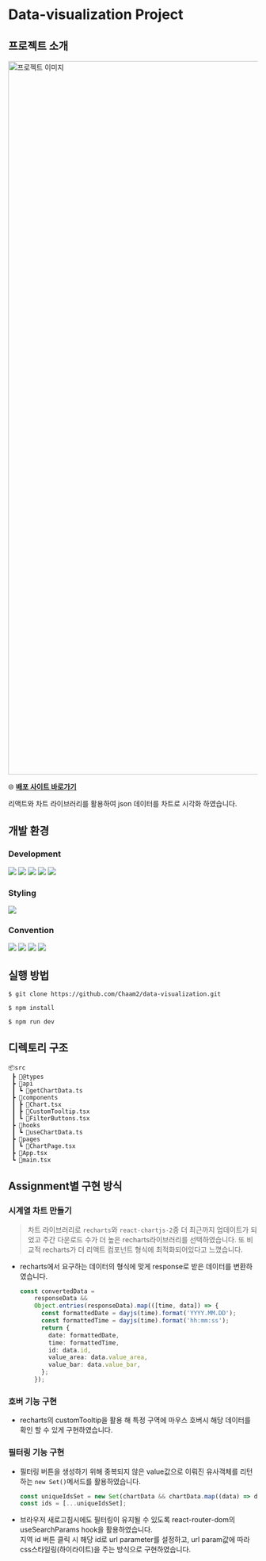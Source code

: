 # Data-visualization Project

## 프로젝트 소개
<img width="1440" alt="프로젝트 이미지" src="https://github.com/Chaam2/data-visualization/assets/126763111/1b45387b-e287-4072-9992-eb6ecd8137c6">

🌐 [**배포 사이트 바로가기**](https://data-visualization-silk.vercel.app/)

리액트와 차트 라이브러리를 활용하여 json 데이터를 차트로 시각화 하였습니다.


## 개발 환경

### Development

<img src= "https://img.shields.io/badge/vite-646CFF?style=for-the-badge&logo=vite&logoColor=white"> <img src="https://img.shields.io/badge/React-61DAFB?style=for-the-badge&logo=React&logoColor=white"/> <img src="https://img.shields.io/badge/TypeScript-3178C6?style=for-the-badge&logo=TypeScript&logoColor=white"/> <img src="https://img.shields.io/badge/React Router-CA4245?style=for-the-badge&logo=React Router&logoColor=white"> <img src="https://img.shields.io/badge/recharts-FF6384?style=for-the-badge">

### Styling

<img src="https://img.shields.io/badge/tailwind Css-06B6D4?style=for-the-badge&logo=tailwindcss&logoColor=white"/>

### Convention

<img src="https://img.shields.io/badge/husky-brown?style=for-the-badge&logo=npm"> <img src="https://img.shields.io/badge/lint staged-white?style=for-the-badge&logo=npm"> <img src="https://img.shields.io/badge/ESLint-4B32C3?style=for-the-badge&logo=eslint"> <img src="https://img.shields.io/badge/Prettier-F7B93E?style=for-the-badge&logo=prettier&logoColor=white">

## 실행 방법
```
$ git clone https://github.com/Chaam2/data-visualization.git

$ npm install

$ npm run dev
```
## 디렉토리 구조

```
📦src
 ┣ 📂@types
 ┣ 📂api
 ┃ ┗ 📜getChartData.ts
 ┣ 📂components
 ┃ ┣ 📜Chart.tsx
 ┃ ┣ 📜CustomTooltip.tsx
 ┃ ┗ 📜FilterButtons.tsx
 ┣ 📂hooks
 ┃ ┗ 📜useChartData.ts
 ┣ 📂pages
 ┃ ┗ 📜ChartPage.tsx
 ┣ 📜App.tsx
 ┗ 📜main.tsx
```

## Assignment별 구현 방식
### 시계열 차트 만들기
> 차트 라이브러리로 `recharts`와 `react-chartjs-2`중 
더 최근까지 업데이트가 되었고 주간 다운로드 수가 더 높은 recharts라이브러리를 선택하였습니다. 또 비교적 recharts가 더 리액트 컴포넌트 형식에 최적화되어있다고 느꼈습니다.

- recharts에서 요구하는 데이터의 형식에 맞게 response로 받은 데이터를 변환하였습니다.
  ```ts
  const convertedData =
      responseData &&
      Object.entries(responseData).map(([time, data]) => {
        const formattedDate = dayjs(time).format('YYYY.MM.DD');
        const formattedTime = dayjs(time).format('hh:mm:ss');
        return {
          date: formattedDate,
          time: formattedTime,
          id: data.id,
          value_area: data.value_area,
          value_bar: data.value_bar,
        };
      });
  ```
### 호버 기능 구현
- recharts의 customTooltip을 활용 해 특정 구역에 마우스 호버시 해당 데이터를 확인 할 수 있게 구현하였습니다.

### 필터링 기능 구현
- 필터링 버튼을 생성하기 위해 중복되지 않은 value값으로 이뤄진 유사객체를 리턴하는 `new Set()`메서드를 활용하였습니다.
  ```ts
  const uniqueIdsSet = new Set(chartData && chartData.map((data) => data.id));
  const ids = [...uniqueIdsSet];
  ```
- 브라우저 새로고침시에도 필터링이 유지될 수 있도록  react-router-dom의 useSearchParams hook을 활용하였습니다.<br> 지역 id 버튼 클릭 시 해당 id로 url parameter를 설정하고, url param값에 따라 css스타일링(하이라이트)을 주는 방식으로 구현하였습니다.
